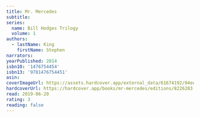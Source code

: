 ```yaml
---
title: Mr. Mercedes
subtitle:
series:
  name: Bill Hodges Trilogy
  volume: 1
authors:
  - lastName: King
    firstName: Stephen
narrators:
yearPublished: 2014
isbn10: '1476754454'
isbn13: '9781476754451'
asin:
coverImageUrl: https://assets.hardcover.app/external_data/61674192/94eef92516f60d7430b3c71f9179d62d87465e76.jpeg
hardcoverUrl: https://hardcover.app/books/mr-mercedes/editions/8226283
read: 2019-06-20
rating: 3
reading: false
---
```


